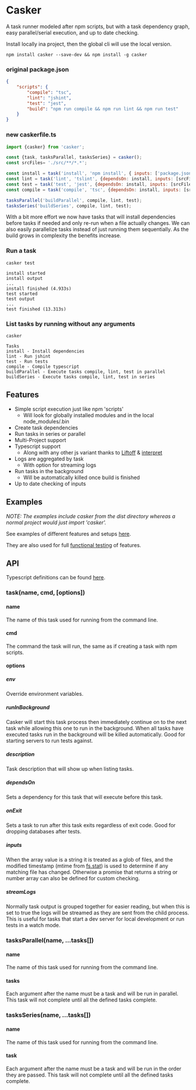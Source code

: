 # Casker

A task runner modeled after npm scripts, but with a task dependency graph, easy parallel/serial execution, and up to date checking.

Install locally ina project, then the global cli will use the local version.
```
npm install casker --save-dev && npm install -g casker
```

### original package.json
```json
{
	"scripts": {
		"compile": "tsc",
		"lint": "jshint",
		"test": "jest",
		"build": "npm run compile && npm run lint && npm run test"
	}
}
```

### new caskerfile.ts
```javascript
import {casker} from 'casker';

const {task, tasksParallel, tasksSeries} = casker();
const srcFiles= './src/**/*.*';

const install = task('install', 'npm install', { inputs: ['package.json', 'yarn.lock'], description: 'Install dependencies' });
const lint = task('lint', 'tslint', {dependsOn: install, inputs: [srcFiles, './tslintconfig.json'], description: 'Run linter' });
const test = task('test', 'jest', {dependsOn: install, inputs: [srcFiles, './jest.config.json'], description: 'Run tests' });
const compile = task('compile', 'tsc', {dependsOn: install, inputs: [srcFiles, './tsconfig.json'], description: 'Compile typescript' });

tasksParallel('buildParallel', compile, lint, test);
tasksSeries('buildSeries', compile, lint, test);
```

With a bit more effort we now have tasks that will install dependencies before tasks if needed and only re-run when a file actually changes. 
We can also easily parallelize tasks instead of just running them sequentially. As the build grows in complexity the benefits increase.

### Run a task

```
casker test

install started
install output
...
install finished (4.933s)
test started
test output
...
test finished (13.313s)
```

### List tasks by running without any arguments

```
casker

Tasks
install - Install dependencies
lint - Run jshint
test - Run tests
compile - Compile typescript
buildParallel - Execute tasks compile, lint, test in parallel
buildSeries - Execute tasks compile, lint, test in series
```

## Features

- Simple script execution just like npm 'scripts'
  - Will look for globally installed modules and in the local node_modules/.bin  
- Create task dependencies
- Run tasks in series or parallel
- Multi-Project support
- Typescript support
  - Along with any other js variant thanks to [Liftoff](https://www.npmjs.com/package/liftoff) & [interpret](https://www.npmjs.com/package/interpret)
- Logs are aggregated by task 
  - With option for streaming logs
- Run tasks in the background
  - Will be automatically killed once build is finished
- Up to date checking of inputs

## Examples

*NOTE: The examples include casker from the dist directory whereas a normal project would just import 'casker'.*

See examples of different features and setups [here](examples). 

They are also used for full [functional testing](tests) of features.

## API

Typescript definitions can be found [here](./src/casker.ts#L8).

### task(name, cmd, [options])

#### name

The name of this task used for running from the command line.

#### cmd

The command the task will run, the same as if creating a task with npm scripts.

#### options

##### env
Override environment variables.

##### runInBackground
Casker will start this task process then immediately continue on to the next task 
while allowing this one to run in the background. When all tasks have executed 
tasks run in the background will be killed automatically. Good for starting servers 
to run tests against. 

##### description
Task description that will show up when listing tasks.

##### dependsOn
Sets a dependency for this task that will execute before this task.

##### onExit
Sets a task to run after this task exits regardless of exit code. 
Good for dropping databases after tests.

##### inputs
When the array value is a string it is treated as a glob of files, and the modified timestamp (mtime 
from [fs.stat](https://nodejs.org/api/fs.html#fs_stat_time_values)) is used to determine if any matching file has changed. 
Otherwise a promise that returns a string or number array can also be defined for custom checking.

##### streamLogs
Normally task output is grouped together for easier reading, but when this is set to true 
the logs will be streamed as they are sent from the child process. This is useful for tasks that 
start a dev server for local development or run tests in a watch mode.

### tasksParallel(name, ...tasks[])

#### name

The name of this task used for running from the command line.

#### tasks

Each argument after the name must be a task and will be run in parallel. 
This task will not complete until all the defined tasks complete.

### tasksSeries(name, ...tasks[])

#### name

The name of this task used for running from the command line.

#### task

Each argument after the name must be a task and will be run in the order they are passed. 
This task will not complete until all the defined tasks complete.

